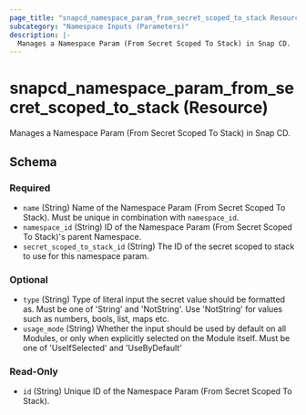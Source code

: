 ```yaml
---
page_title: "snapcd_namespace_param_from_secret_scoped_to_stack Resource - snapcd"
subcategory: "Namespace Inputs (Parameters)"
description: |-
  Manages a Namespace Param (From Secret Scoped To Stack) in Snap CD.
---
```


# snapcd_namespace_param_from_secret_scoped_to_stack (Resource)

Manages a Namespace Param (From Secret Scoped To Stack) in Snap CD.




<!-- schema generated by tfplugindocs -->
## Schema

### Required

- `name` (String) Name of the Namespace Param (From Secret Scoped To Stack).  Must be unique in combination with `namespace_id`.
- `namespace_id` (String) ID of the Namespace Param (From Secret Scoped To Stack)'s parent Namespace.
- `secret_scoped_to_stack_id` (String) The ID of the secret scoped to stack to use for this namespace param.

### Optional

- `type` (String) Type of literal input the secret value should be formatted as. Must be one of 'String' and 'NotString'. Use 'NotString' for values such as numbers, bools, list, maps etc.
- `usage_mode` (String) Whether the input should be used by default on all Modules, or only when explicitly selected on the Module itself. Must be one of 'UseIfSelected' and 'UseByDefault'

### Read-Only

- `id` (String) Unique ID of the Namespace Param (From Secret Scoped To Stack).
